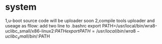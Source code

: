 system
======
1,u-boot source code will be uploader soon
2,compile tools uploader and useage as fllow:
add two line to .bashrc
	export PATH=/usr/local/bin/wra8-uclibc_small/x86-linux2:$PATH
	export PATH=/usr/local/bin/wra8-uclibc_small/bin/:$PATH

